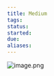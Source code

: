```yaml
---
title: Medium
tags: 
status: 
started: 
due: 
aliases: 
---
```

![image.png](https://cdn.nlark.com/yuque/0/2022/png/29677165/1660294188026-dc7bce93-c7d3-4b35-bd06-855861ccb5a5.png#clientId=u9906bfb4-beb1-4&crop=0&crop=0&crop=1&crop=1&from=paste&height=478&id=u47820c14&margin=%5Bobject%20Object%5D&name=image.png&originHeight=956&originWidth=2035&originalType=binary&ratio=1&rotation=0&showTitle=false&size=919553&status=done&style=none&taskId=u82281df9-f02e-4e65-9610-0faf08b97ef&title=&width=1017.5)
